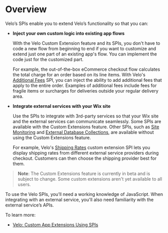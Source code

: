 # Overview

Velo’s SPIs enable you to extend Velo’s functionality so that you can: 

+ **Inject your own custom logic into existing app flows**

   With the Velo Custom Extension feature and its SPIs, you don't have to code a new flow from beginning to end if you want to customize and extend just one part of an existing app's flow. You can implement the code just for the customized part.
   
   For example, the out-of-the-box eCommerce checkout flow calculates the total charge for an order based on its line items. With Velo's [Additional Fees](https://www.wix.com/velo/reference/spis/wix-ecom/ecom-additional-fees) SPI, you can inject the ability to add additional fees that apply to the entire order. Examples of additional fees include fees for fragile items or surcharges for deliveries outside your regular delivery area.

+ **Integrate external services with your Wix site**

  Use the SPIs to integrate with 3rd-party services so that your Wix site and the external services can communicate seamlessly. Some SPIs are available with the Custom Extensions feature. Other SPIs, such as [Site Monitoring](https://www.wix.com/velo/reference/spis/getting-started/site-monitoring) and [External Database Collections](https://www.wix.com/velo/reference/spis/getting-started/external-database-collections), are available without using the Custom Extensions feature.
  
  For example, Velo's [Shipping Rates](https://www.wix.com/velo/reference/spis/wix-ecom/ecom-shipping-rates) custom extension SPI lets you display shipping rates from different external service providers during checkout. Customers can then choose the shipping provider best for them. 

>**Note**: The Custom Extensions feature is currently in beta and is subject to change. Some custom extensions aren't yet available to all users.

To use the Velo SPIs, you’ll need a working knowledge of JavaScript. When integrating with an external service, you'll also need familiarity with the external service’s APIs.

To learn more: 
+ [Velo: Custom App Extensions Using SPIs](https://support.wix.com/en/article/velo-custom-business-app-extensions-using-spis-beta)